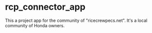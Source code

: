 # rcp_connector_app
This a project app for the community of "ricecrewpecs.net". It's a local community of Honda owners.
